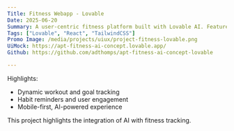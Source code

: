 ```yaml
---
Title: Fitness Webapp - Lovable
Date: 2025-06-20
Summary: A user-centric fitness platform built with Lovable AI. Features dynamic workout logging, goal tracking, and habit reminders. Designed to pair seamlessly with a mobile-first React frontend.
Tags: ["Lovable", "React", "TailwindCSS"]
Promo Image: /media/projects/uiux/project-fitness-lovable.png
UiMock: https://apt-fitness-ai-concept.lovable.app/
Github: https://github.com/adthomps/apt-fitness-ai-concept-lovable

---
```


Highlights:

- Dynamic workout and goal tracking
- Habit reminders and user engagement
- Mobile-first, AI-powered experience

This project highlights the integration of AI with fitness tracking.
